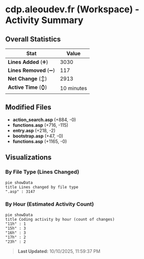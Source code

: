 # cdp.aleoudev.fr (Workspace) - Activity Summary 

## Overall Statistics

| Stat                   | Value                                                             |
| ---------------------- | ----------------------------------------------------------------- |
| **Lines Added** (➕)   | 3030                                          |
| **Lines Removed** (➖) | 117                                        |
| **Net Change** (↕)    | 2913                |
| **Active Time** (⌚)   | 10 minutes |


## Modified Files
- **action_search.asp** (+884, -0)
- **functions.asp** (+716, -115)
- **entry.asp** (+218, -2)
- **bootstrap.asp** (+47, -0)
- **functions.asp** (+1165, -0)

## Visualizations

### By File Type (Lines Changed)

```mermaid
pie showData
title Lines changed by file type
".asp" : 3147
```

### By Hour (Estimated Activity Count)

```mermaid
pie showData
title Coding activity by hour (count of changes)
"11h" : 1
"15h" : 3
"16h" : 3
"17h" : 2
"23h" : 2
```


> **Last Updated:** 10/10/2025, 11:59:37 PM